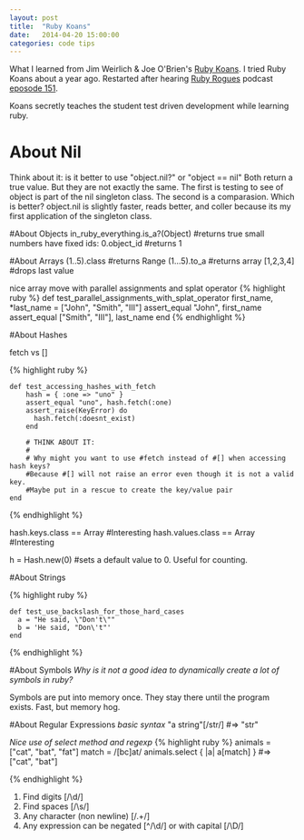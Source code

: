 ```yaml
---
layout: post
title:  "Ruby Koans"
date:   2014-04-20 15:00:00
categories: code tips
---
```

What I learned from Jim Weirlich & Joe O'Brien's [Ruby Koans](http://rubykoans.com/). I tried Ruby Koans about a year ago. Restarted after hearing [Ruby Rogues](http://rubyrogues.com/) podcast [eposode 151](http://rubyrogues.com/151-rr-the-jim-weirich-tribute-episode/).

Koans secretly teaches the student test driven development while learning ruby.

# About Nil
Think about it: is it better to use "object.nil?" or "object == nil"
Both return a true value. But they are not exactly the same. The first is testing to see of object is part of the nil singleton class. The second is a comparasion. Which is better? object.nil is slightly faster, reads better, and coller because its my first application of the singleton class.

#About Objects
in_ruby_everything.is_a?(Object) #returns true
small numbers have fixed ids: 0.object_id #returns 1

#About Arrays
(1..5).class #returns Range
(1...5).to_a #returns array [1,2,3,4] #drops last value

nice array move with parallel assignments and splat operator
{% highlight ruby %}
  def test_parallel_assignments_with_splat_operator
    first_name, *last_name = ["John", "Smith", "III"]
    assert_equal "John", first_name
    assert_equal ["Smith", "III"], last_name
  end
{% endhighlight %}

#About Hashes

fetch vs []

{% highlight ruby %}

	def test_accessing_hashes_with_fetch
	    hash = { :one => "uno" }
	    assert_equal "uno", hash.fetch(:one)
	    assert_raise(KeyError) do
	      hash.fetch(:doesnt_exist)
	    end

	    # THINK ABOUT IT:
	    #
	    # Why might you want to use #fetch instead of #[] when accessing hash keys?
	    #Because #[] will not raise an error even though it is not a valid key.
	    #Maybe put in a rescue to create the key/value pair
	end

{% endhighlight %}

hash.keys.class == Array #Interesting
hash.values.class == Array #Interesting

h = Hash.new(0) #sets a default value to 0. Useful for counting.

#About Strings

{% highlight ruby %}
	
	def test_use_backslash_for_those_hard_cases
	  a = "He said, \"Don't\""
	  b = 'He said, "Don\'t"'
	end

{% endhighlight %}

#About Symbols
*Why is it not a good idea to dynamically create a lot of symbols in ruby?*

Symbols are put into memory once. They stay there until the program exists. Fast, but memory hog.

#About Regular Expressions
*basic syntax*
"a string"[/str/] #=> "str"

*Nice use of select method and regexp*
{% highlight ruby %}
	animals = ["cat", "bat", "fat"]
	match = /[bc]at/
	animals.select { |a| a[match] } #=> ["cat", "bat"]

{% endhighlight %}

1. Find digits  [/\d/]
2. Find spaces [/\s/]
3. Any character (non newline) [/.+/]
3. Any expression can be negated [^/\d/] or with capital [/\D/]




